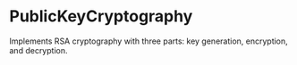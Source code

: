 # PublicKeyCryptography
Implements RSA cryptography with three parts: key generation, encryption, and decryption.
